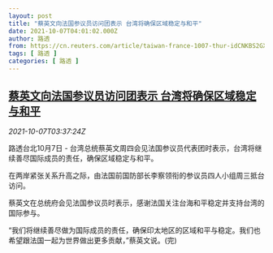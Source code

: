 ```yaml
---
layout: post
title: "蔡英文向法国参议员访问团表示 台湾将确保区域稳定与和平"
date: 2021-10-07T04:01:02.000Z
author: 路透
from: https://cn.reuters.com/article/taiwan-france-1007-thur-idCNKBS2GX07U
tags: [ 路透 ]
categories: [ 路透 ]
---
```

<!--1633579262000-->
[蔡英文向法国参议员访问团表示 台湾将确保区域稳定与和平](https://cn.reuters.com/article/taiwan-france-1007-thur-idCNKBS2GX07U)
------

<div>
<div><i>2021-10-07T03:37:24Z</i></div><p>路透台北10月7日 - 台湾总统蔡英文周四会见法国参议员代表团时表示，台湾将继续善尽国际成员的责任，确保区域稳定与和平。</p><p>在两岸紧张关系升高之际，由法国前国防部长李察领衔的参议员四人小组周三抵台访问。</p><p>蔡英文在总统府会见法国参议员时表示，感谢法国关注台海和平稳定并支持台湾的国际参与。</p><p>“我们将继续善尽做为国际成员的责任，确保印太地区的区域和平与稳定。我们也希望跟法国一起为世界做出更多贡献，”蔡英文说。(完)</p>
</div>
